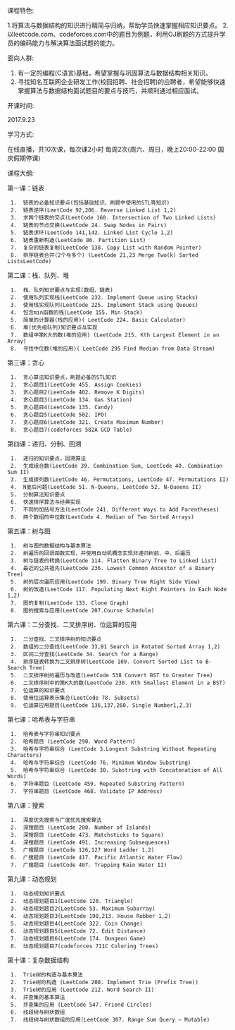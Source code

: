 课程特色:
 
1.将算法与数据结构的知识进行精简与归纳，帮助学员快速掌握相应知识要点。
2.以leetcode.com、codeforces.com中的题目为例题，利用OJ刷题的方式提升学员的编码能力与解决算法面试题的能力。
 
面向人群:
 
1.  有一定的编程(C语言)基础，希望掌握与巩固算法与数据结构相关知识。
2. 寻找知名互联网企业研发工作(校园招聘、社会招聘)的应聘者，希望能够快速掌握算法与数据结构面试题目的要点与技巧，并顺利通过相应面试。
 
开课时间:
 
2017.9.23
 
学习方式:
 
在线直播，共10次课，每次课2小时
每周2次(周六、周日，晚上20:00-22:00 国庆假期停课)
 
课程大纲:
 
第一课：链表
 
     1.  链表的必备知识要点(包括基础知识、刷题中使用的STL等知识)
     2.  链表逆序(LeetCode 92,206. Reverse Linked List 1,2)
     3.  求两个链表的交点(LeetCode 160. Intersection of Two Linked Lists)
     4.  链表的节点交换(LeetCode 24. Swap Nodes in Pairs)
     5.  链表求环(LeetCode 141,142. Linked List Cycle 1,2)
     6.  链表重新构造(LeetCode 86. Partition List) 
     7.  复杂的链表复制(LeetCode 138. Copy List with Random Pointer)
     8.  排序链表合并(2个与多个) (LeetCode 21,23 Merge Two(k) Sorted ListsLeetCode)
 
第二课：栈、队列、堆
 
     1.  栈、队列知识要点与实现(数组、链表)
     2.  使用队列实现栈(LeetCode 232. Implement Queue using Stacks)
     3.  使用栈实现队列(LeetCode 225. Implement Stack using Queues)
     4.  包含min函数的栈(LeetCode 155. Min Stack)
     5.  简单的计算器(栈的应用)( LeetCode 224. Basic Calculator)
     6.  堆(优先级队列)知识要点与实现
     7.  数组中第K大的数(堆的应用) (LeetCode 215. Kth Largest Element in an Array)
     8.  寻找中位数(堆的应用)( LeetCode 295 Find Median from Data Stream)
 
第三课：贪心
 
     1.  贪心算法知识要点，刷题必备的STL知识
     2.  贪心题目1(LeetCode 455. Assign Cookies)
     3.  贪心题目2(LeetCode 402. Remove K Digits)
     4.  贪心题目3(LeetCode 134. Gas Station)
     5.  贪心题目4(LeetCode 135. Candy)
     6.  贪心题目5(LeetCode 502. IPO)
     7.  贪心题目6(LeetCode 321. Create Maximum Number)
     8.  贪心题目7(codeforces 582A GCD Table)
 
第四课：递归、分制、回溯
 
     1.  递归的知识要点，回溯算法
     2.  生成组合数(LeetCode 39. Combination Sum, LeetCode 40. Combination Sum II)
     3.  生成排列数(LeetCode 46. Permutations, LeetCode 47. Permutations II)
     4.  N皇后问题(LeetCode 51. N-Queens, LeetCode 52. N-Queens II)
     5.  分制算法知识要点
     6.  快速排序算法与经典实现
     7.  不同的加括号方法(LeetCode 241. Different Ways to Add Parentheses)
     8.  两个数组的中位数(LeetCode 4. Median of Two Sorted Arrays)
 
第五课：树与图
 
     1.  树与图的数据结构与基本算法
     2.  树遍历的回调函数实现，并使用自动机概念实现非递归树前、中、后遍历
     3.  树与链表的转换(LeetCode 114. Flatten Binary Tree to Linked List)
     4.  最近的公共祖先(LeetCode 236. Lowest Common Ancestor of a Binary Tree)
     5.  树的层次遍历应用(LeetCode 199. Binary Tree Right Side View)
     6.  树的改造(LeetCode 117. Populating Next Right Pointers in Each Node 1,2)
     7.  图的复制(LeetCode 133. Clone Graph)
     8.  图的搜索与应用(LeetCode 207.Course Schedule)
 
第六课：二分查找、二叉排序树、位运算的应用
 
     1.  二分查找、二叉排序树的知识要点
     2.  数组的二分查找(LeetCode 33,81 Search in Rotated Sorted Array 1,2)
     3.  区间二分查找(LeetCode 34. Search for a Range)
     4.  排序链表转换为二叉排序树(LeetCode 109. Convert Sorted List to B- Search Tree)
     5.  二叉排序树的遍历与改造(LeetCode 538 Convert BST to Greater Tree)
     6.  二叉排序树中的第K大的数(LeetCode 230. Kth Smallest Element in a BST)
     7.  位运算的知识要点
     8.  使用位运算表示集合(LeetCode 78. Subsets)
     9.  位运算应用题目(LeetCode 136,137,260. Single Number1,2,3)
 
第七课：哈希表与字符串
 
     1.  哈希表与字符串知识要点
     2.  哈希题目 (LeetCode 290. Word Pattern)
     3.  哈希与字符串综合 (LeetCode 3.Longest Substring Without Repeating Characters)
     4.  哈希与字符串综合 (LeetCode 76. Minimum Window Substring)
     5.  哈希与字符串综合 (LeetCode 30. Substring with Concatenation of All Words)
     6.  字符串题目 (LeetCode 459. Repeated Substring Pattern)
     7.  字符串题目 (LeetCode 468. Validate IP Address)
 
第八课：搜索
 
     1.  深度优先搜索与广度优先搜索算法
     2.  深搜题目 (LeetCode 200. Number of Islands)
     3.  深搜题目 (LeetCode 473. Matchsticks to Square)
     4.  深搜题目 (LeetCode 491. Increasing Subsequences)
     5.  广搜题目 (LeetCode 126,127 Word Ladder 1,2)
     6.  广搜题目 (LeetCode 417. Pacific Atlantic Water Flow)
     7.  广搜题目 (LeetCode 407. Trapping Rain Water II)
 
第九课：动态规划
 
     1.  动态规划知识要点
     2.  动态规划题目1(LeetCode 120. Triangle)
     3.  动态规划题目2(LeetCode 53. Maximum Subarray)
     4.  动态规划题目3(LeetCode 198,213. House Robber 1,2)
     5.  动态规划题目4(LeetCode 322. Coin Change)
     6.  动态规划题目5(LeetCode 72. Edit Distance)
     7.  动态规划题目6(LeetCode 174. Dungeon Game)
     8.  动态规划题目7(codeforces 711C Coloring Trees)
 
第十课：复杂数据结构
 
     1.  Trie树的构造与基本算法
     2.  Trie树的构造 (LeetCode 208. Implement Trie (Prefix Tree))
     3.  Trie树的应用 (LeetCode 212. Word Search II)
     4.  并查集的基本算法
     5.  并查集的应用 (LeetCode 547. Friend Circles)
     6.  线段树与树状数组
     7.  线段树与树状数组的应用(LeetCode 307. Range Sum Query – Mutable)